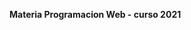 <b> Materia Programacion Web  -  curso 2021 </b>


<!-- npm start -->
<!-- npm run tailwind:watch -->
<!-- npm run uglify -->

<!-- to do: 
HACER
- usar typescript
- AJAX
- pedir y guardar datos a usuario

PREGUNTAS

 1. preguntar como cerrar modal haciendo clic afuera
 2. hay que volver a generar el min.js? como era? 
 3. optimizar estilso minimifcar, que mas corrijo? ya lo habia hecho... -->
